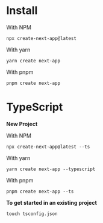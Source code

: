 # Install

With NPM

```
npx create-next-app@latest
```

With yarn

```
yarn create next-app
```

With pnpm

```
pnpm create next-app
```

# TypeScript

**New Project**

With NPM

```
npx create-next-app@latest --ts
```

With yarn

```
yarn create next-app --typescript
```

With pnpm

```
pnpm create next-app --ts
```


**To get started in an existing project**

```
touch tsconfig.json
```

